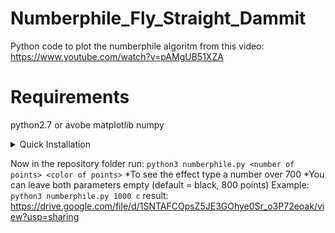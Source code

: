 # Numberphile_Fly_Straight_Dammit
Python code to plot the numberphile algoritm from this video: https://www.youtube.com/watch?v=pAMgUB51XZA

# Requirements
python2.7 or avobe
matplotlib
numpy

<details>
  <summary>Quick Installation</summary>
  sudo apt install git python3 -y
  git clone https://github.com/Rexus09/Numberphile_Fly_Straight_Dammit/tree/main
  pip3 install matplotlib numpy'''
</details>

Now in the repository folder run:
`python3 numberphile.py <number of points> <color of points>`
  *To see the effect type a number over 700
  *You can leave both parameters empty (default = black, 800 points)
Example:
  `python3 numberphile.py 1000 c` 
result: https://drive.google.com/file/d/1SNTAFCOpsZ5JE3GOhye0Sr_o3P72eoak/view?usp=sharing
